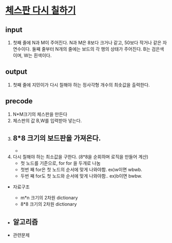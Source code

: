 # [체스판 다시 칠하기](https://www.acmicpc.net/problem/1018)

## input 
1. 첫째 줄에 N과 M이 주어진다. N과 M은 8보다 크거나 같고, 50보다 작거나 같은 자연수이다. 둘째 줄부터 N개의 줄에는 보드의 각 행의 상태가 주어진다. B는 검은색이며, W는 흰색이다.

## output
1. 첫째 줄에 지민이가 다시 칠해야 하는 정사각형 개수의 최솟값을 출력한다.

## precode
1. N*M크기의 체스판을 만든다
2. 체스판의 값 B,W를 입력받아 넣는다.
3. 8*8 크기의 보드판을 가져온다.
    - 
    -
4. 다시 칠해야 하는 최소값을 구한다. (8*8을 순회하며 로직을 만들어 계산)
    - 첫 노드를 기준으로, for for 을 두개로 나눔
    - 첫번 째 for은 첫 노드의 순서에 맞게 나와야함. ex)w이면 wbwb.
    - 두번 째 for도 첫 노드와 순서에 맞게 나와야함.. ex)b이면 bwbw.
 
* 자료구조
    - m*n 크기의 2차원 dictionary
    - 8*8 크기의 2차원 dictionary
        
* 알고리즘
    - 
    
* 관련문제
